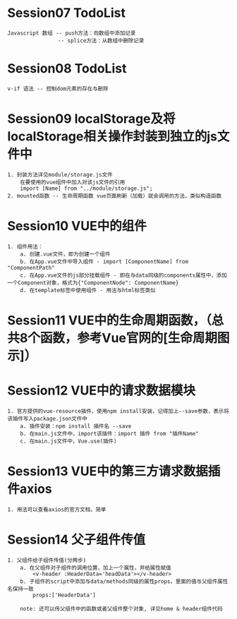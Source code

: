 # Session07 TodoList
    Javascript 数组 -- push方法：向数组中添加记录
                    -- splice方法：从数组中删除记录


# Session08 TodoList
    v-if 语法 -- 控制dom元素的存在与删除

# Session09 localStorage及将localStorage相关操作封装到独立的js文件中
    1. 封装方法详见module/storage.js文件
        在要使用的vue组件中加入对该js文件的引用
        import [Name] from "../module/storage.js";
    2. mounted函数 -- 生命周期函数 vue页面刷新（加载）就会调用的方法，类似构造函数


# Session10 VUE中的组件
    1. 组件用法：
        a. 创建.vue文件，即为创建一个组件
        b. 在App.vue文件中导入组件 - import [ComponentName] from "ComponentPath"
        c. 在App.vue文件的js部分挂载组件 - 即在与data同级的components属性中，添加一个Component对象，格式为{"ComponentNode": ComponentName}
        d. 在template标签中使用组件 - 用法与html标签类似

# Session11 VUE中的生命周期函数，（总共8个函数，参考Vue官网的[生命周期图示]）
    

# Session12 VUE中的请求数据模块
    1. 官方提供的vue-resource插件，使用npm install安装，记得加上--save参数，表示将该插件写入package.json文件中
        a. 插件安装：npm install 插件名 --save
        b. 在main.js文件中，import该插件：import 插件 from "插件Name"
        c. 在main.js文件中，Vue.use(插件)

# Session13 VUE中的第三方请求数据插件axios
    1. 用法可以查看axios的官方文档，简单

# Session14 父子组件传值
    1. 父组件给子组件传值(分两步)
        a. 在父组件对子组件的调用位置，加上一个属性，并给属性赋值
            <v-header :HeaderData='headData'></v-header>
        b. 子组件的script中添加与data/methods同级的属性props，里面的值与父组件属性名保持一致
            props:['HeaderData']
        
        note: 还可以传父组件中的函数或者父组件整个对象, 详见home & header组件代码
